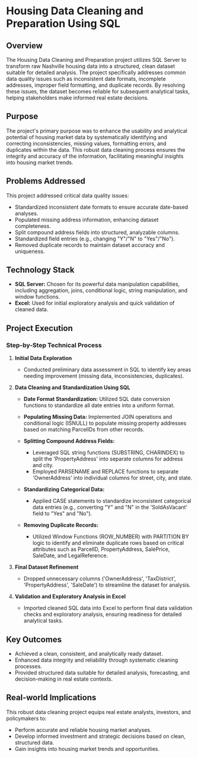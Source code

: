 # Housing Data Cleaning and Preparation Using SQL

## Overview

The Housing Data Cleaning and Preparation project utilizes SQL Server to transform raw Nashville housing data into a structured, clean dataset suitable for detailed analysis. The project specifically addresses common data quality issues such as inconsistent date formats, incomplete addresses, improper field formatting, and duplicate records. By resolving these issues, the dataset becomes reliable for subsequent analytical tasks, helping stakeholders make informed real estate decisions.

## Purpose

The project's primary purpose was to enhance the usability and analytical potential of housing market data by systematically identifying and correcting inconsistencies, missing values, formatting errors, and duplicates within the data. This robust data cleaning process ensures the integrity and accuracy of the information, facilitating meaningful insights into housing market trends.

## Problems Addressed

This project addressed critical data quality issues:

* Standardized inconsistent date formats to ensure accurate date-based analyses.
* Populated missing address information, enhancing dataset completeness.
* Split compound address fields into structured, analyzable columns.
* Standardized field entries (e.g., changing "Y"/"N" to "Yes"/"No").
* Removed duplicate records to maintain dataset accuracy and uniqueness.

## Technology Stack

* **SQL Server:** Chosen for its powerful data manipulation capabilities, including aggregation, joins, conditional logic, string manipulation, and window functions.
* **Excel:** Used for initial exploratory analysis and quick validation of cleaned data.

## Project Execution

### Step-by-Step Technical Process

1. **Initial Data Exploration**

   * Conducted preliminary data assessment in SQL to identify key areas needing improvement (missing data, inconsistencies, duplicates).

2. **Data Cleaning and Standardization Using SQL**

   * **Date Format Standardization:** Utilized SQL date conversion functions to standardize all date entries into a uniform format.
   * **Populating Missing Data:** Implemented JOIN operations and conditional logic (ISNULL) to populate missing property addresses based on matching ParcelIDs from other records.
   * **Splitting Compound Address Fields:**

     * Leveraged SQL string functions (SUBSTRING, CHARINDEX) to split the 'PropertyAddress' into separate columns for address and city.
     * Employed PARSENAME and REPLACE functions to separate 'OwnerAddress' into individual columns for street, city, and state.
   * **Standardizing Categorical Data:**

     * Applied CASE statements to standardize inconsistent categorical data entries (e.g., converting "Y" and "N" in the 'SoldAsVacant' field to "Yes" and "No").
   * **Removing Duplicate Records:**

     * Utilized Window Functions (ROW\_NUMBER) with PARTITION BY logic to identify and eliminate duplicate rows based on critical attributes such as ParcelID, PropertyAddress, SalePrice, SaleDate, and LegalReference.

3. **Final Dataset Refinement**

   * Dropped unnecessary columns ('OwnerAddress', 'TaxDistrict', 'PropertyAddress', 'SaleDate') to streamline the dataset for analysis.

4. **Validation and Exploratory Analysis in Excel**

   * Imported cleaned SQL data into Excel to perform final data validation checks and exploratory analysis, ensuring readiness for detailed analytical tasks.

## Key Outcomes

* Achieved a clean, consistent, and analytically ready dataset.
* Enhanced data integrity and reliability through systematic cleaning processes.
* Provided structured data suitable for detailed analysis, forecasting, and decision-making in real estate contexts.

## Real-world Implications

This robust data cleaning project equips real estate analysts, investors, and policymakers to:

* Perform accurate and reliable housing market analyses.
* Develop informed investment and strategic decisions based on clean, structured data.
* Gain insights into housing market trends and opportunities.
